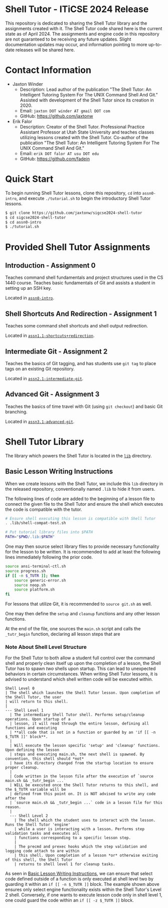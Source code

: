 # Shell Tutor - ITiCSE 2024 Release

This repository is dedicated to sharing the Shell Tutor library and the assignments created with it. The Shell Tutor code shared here is the current state as of April 2024. The assignments and engine code in this repository are not guaranteed to be receiving any future updates. Slight documentation updates may occur, and information pointing to more up-to-date releases will be shared here. 

# Contact Information

* 	Jaxton Winder
	*	Description: Lead author of the publication "The Shell Tutor: An Intelligent Tutoring System For The UNIX Command Shell And Git." Assisted with development of the Shell Tutor since its creation in 2020.
	*	Email: `jaxton DOT winder AT gmail DOT com`
	* 	GitHub: https://github.com/jaxtonw
*	Erik Falor
	*	Description: Creator of the Shell Tutor. Professional Practice Assistant Professor at Utah State University and teaches classes utilizing lessons created with the Shell Tutor. Co-author of the publication "The Shell Tutor: An Intelligent Tutoring System For The UNIX Command Shell And Git."
	*	Email: `erik DOT falor AT usu DOT edu`
	*	GitHub: https://github.com/fadein

# Quick Start

To begin running Shell Tutor lessons, clone this repository, `cd` into `assn0-intro`, and execute `./tutorial.sh` to begin the introductory Shell Tutor lessons. 

```bash
$ git clone https://github.com/jaxtonw/sigcse2024-shell-tutor
$ cd sigcse2024-shell-tutor
$ cd assn0-intro
$ ./tutorial.sh
```


# Provided Shell Tutor Assignments

## Introduction - Assignment 0

Teaches command shell fundamentals and project structures used in the CS 1440 course. Teaches basic fundamentals of Git and assists a student in setting up an SSH key.  

Located in [`assn0-intro`](./assn0-intro/).


## Shell Shortcuts And Redirection - Assignment 1

Teaches some command shell shortcuts and shell output redirection.

Located in [`assn1.1-shortcuts+redirection`](./assn1.1-shortcuts+redirection/).


## Intermediate Git - Assignment 2

Teaches the basics of Git tagging, and has students use `git tag` to place tags on an existing Git repository. 

Located in [`assn2.1-intermediate-git`](./assn2.1-intermediate-git/).


## Advanced Git - Assignment 3

Teaches the basics of time travel with Git (using `git checkout`) and basic Git branching. 

Located in [`assn3.1-advanced-git`](./assn3.1-advanced-git/).


# Shell Tutor Library

The library which powers the Shell Tutor is located in the [`lib`](./lib) directory. 


## Basic Lesson Writing Instructions
When we create lessons with the Shell Tutor, we include this `lib` directory in the released repository, conventionally named `.lib` to hide it from users.

The following lines of code are added to the beginning of a lesson file to connect the given file to the Shell Tutor and ensure the shell which executes the code is compatible with the tutor.

```sh
# Ensure shell executing this lesson is compatible with Shell Tutor
. .lib/shell-compat-test.sh 

# Put tutorial library files into $PATH
PATH="$PWD/.lib:$PATH"
```

One may then source select library files to provide necessary functionality for the lesson to be written. It is recommended to add at least the following lines immediately following the prior code.

```bash
source ansi-terminal-ctl.sh
source progress.sh
if [[ -n $_TUTR ]]; then
	source generic-error.sh
	source noop.sh
	source platform.sh
fi
```

For lessons that utilize Git, it is recommended to `source git.sh` as well.

One may then define the `setup` and `cleanup` functions and any other lesson functions. 

At the end of the file, one sources the `main.sh` script and calls the `_tutr_begin` function, declaring all lesson steps that are 


### Note About Shell Level Structure

For the Shell Tutor to both allow a student full control over the command shell and properly clean itself up upon the completion of a lesson, the Shell Tutor has to spawn *two* shells upon startup. This can lead to unexpected behaviors in certain circumstances. When writing Shell Tutor lessons, it is advised to understand which shell written code will be executed within.

```
Shell Level 0
| The shell which launches the Shell Tutor lesson. Upon completion of the Shell Tutor, the user 
| will return to this shell.  
|
--- Shell Level 1 
  | The intermediary Shell Tutor shell. Performs setup/cleanup operations. Upon startup of a 
  | lesson, it will read through the entire lesson, defining all functions and executing 
  | **all code that is not in a function or guarded by an 'if [[ -n $_TUTR ]]' block**.
  | 
  | Will execute the lesson specific 'setup' and 'cleanup' functions. Upon defining the lesson 
  | steps and executing main.sh, the next shell is spawned. By convention, this shell should *not*
  | have its directory changed from the startup location to ensure proper cleanup.
  | 
  | Code written in the lesson file after the execution of `source main.sh && _tutr_begin ...` 
  | WILL be executed once the Shell Tutor returns to this shell, and the $_TUTR variable will be 
  | defined from this point on. It is NOT advised to write any code after the 
  | `source main.sh && _tutr_begin ...` code in a lesson file for this reason.
  |     
  --- Shell Level 2
    | The shell which the student uses to interact with the lesson. Runs the Shell Tutor 'engine' 
	| while a user is interacting with a lesson. Performs step validation tasks and executes all 
	| functions corresponding to a specific lesson step. 
	| 
	| The precmd and prexec hooks which the step validation and logging code attach to are within
	| this shell. Upon completion of a lesson *or* otherwise exiting of this shell, the Shell Tutor
	| returns to shell level 1 for cleanup tasks.
```

As seen in [Basic Lesson Writing Instructions](#basic-lesson-writing-instructions), we can ensure that select code defined outside of a function is only executed at shell level two by guarding it within an `if [[ -n $_TUTR ]]` block. The example shown above ensures only select engine functionality exists within the Shell Tutor's Level 2 shell. Conversely, if one wants to execute lesson code only in shell level 1, one could guard the code within an `if [[ -z $_TUTR ]]` block.